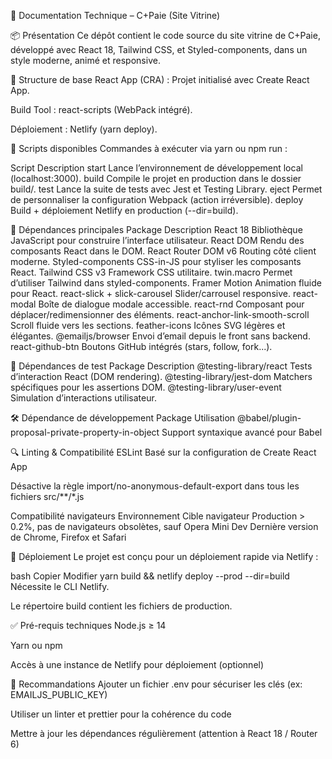 📝 Documentation Technique – C+Paie (Site Vitrine)

📦 Présentation
Ce dépôt contient le code source du site vitrine de C+Paie, développé avec React 18, Tailwind CSS, et Styled-components, dans un style moderne, animé et responsive.

📁 Structure de base
React App (CRA) : Projet initialisé avec Create React App.

Build Tool : react-scripts (WebPack intégré).

Déploiement : Netlify (yarn deploy).

🔧 Scripts disponibles
Commandes à exécuter via yarn ou npm run :

Script	Description
start	Lance l’environnement de développement local (localhost:3000).
build	Compile le projet en production dans le dossier build/.
test	Lance la suite de tests avec Jest et Testing Library.
eject	Permet de personnaliser la configuration Webpack (action irréversible).
deploy	Build + déploiement Netlify en production (--dir=build).

🧩 Dépendances principales
Package	Description
React 18	Bibliothèque JavaScript pour construire l’interface utilisateur.
React DOM	Rendu des composants React dans le DOM.
React Router DOM v6	Routing côté client moderne.
Styled-components	CSS-in-JS pour styliser les composants React.
Tailwind CSS v3	Framework CSS utilitaire.
twin.macro	Permet d’utiliser Tailwind dans styled-components.
Framer Motion	Animation fluide pour React.
react-slick + slick-carousel	Slider/carrousel responsive.
react-modal	Boîte de dialogue modale accessible.
react-rnd	Composant pour déplacer/redimensionner des éléments.
react-anchor-link-smooth-scroll	Scroll fluide vers les sections.
feather-icons	Icônes SVG légères et élégantes.
@emailjs/browser	Envoi d’email depuis le front sans backend.
react-github-btn	Boutons GitHub intégrés (stars, follow, fork...).

🧪 Dépendances de test
Package	Description
@testing-library/react	Tests d’interaction React (DOM rendering).
@testing-library/jest-dom	Matchers spécifiques pour les assertions DOM.
@testing-library/user-event	Simulation d’interactions utilisateur.

🛠️ Dépendance de développement
Package	Utilisation
@babel/plugin-proposal-private-property-in-object	Support syntaxique avancé pour Babel

🔍 Linting & Compatibilité
ESLint
Basé sur la configuration de Create React App

Désactive la règle import/no-anonymous-default-export dans tous les fichiers src/**/*.js

Compatibilité navigateurs
Environnement	Cible navigateur
Production	> 0.2%, pas de navigateurs obsolètes, sauf Opera Mini
Dev	Dernière version de Chrome, Firefox et Safari

🚀 Déploiement
Le projet est conçu pour un déploiement rapide via Netlify :

bash
Copier
Modifier
yarn build && netlify deploy --prod --dir=build
Nécessite le CLI Netlify.

Le répertoire build contient les fichiers de production.

✅ Pré-requis techniques
Node.js ≥ 14

Yarn ou npm

Accès à une instance de Netlify pour déploiement (optionnel)

🔮 Recommandations
Ajouter un fichier .env pour sécuriser les clés (ex: EMAILJS_PUBLIC_KEY)

Utiliser un linter et prettier pour la cohérence du code

Mettre à jour les dépendances régulièrement (attention à React 18 / Router 6)
